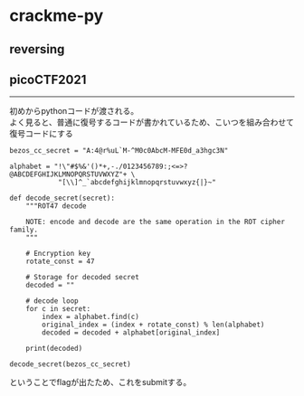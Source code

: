 # crackme-py
## reversing
## picoCTF2021
***

初めからpythonコードが渡される。  
よく見ると、普通に復号するコードが書かれているため、こいつを組み合わせて復号コードにする  

```
bezos_cc_secret = "A:4@r%uL`M-^M0c0AbcM-MFE0d_a3hgc3N"

alphabet = "!\"#$%&'()*+,-./0123456789:;<=>?@ABCDEFGHIJKLMNOPQRSTUVWXYZ"+ \
            "[\\]^_`abcdefghijklmnopqrstuvwxyz{|}~"

def decode_secret(secret):
    """ROT47 decode

    NOTE: encode and decode are the same operation in the ROT cipher family.
    """

    # Encryption key
    rotate_const = 47

    # Storage for decoded secret
    decoded = ""

    # decode loop
    for c in secret:
        index = alphabet.find(c)
        original_index = (index + rotate_const) % len(alphabet)
        decoded = decoded + alphabet[original_index]

    print(decoded)
    
decode_secret(bezos_cc_secret)
```

ということでflagが出たため、これをsubmitする。